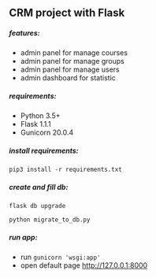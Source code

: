 ## CRM project with Flask

##### features:
 - admin panel for manage courses
 - admin panel for manage groups
 - admin panel for manage users
 - admin dashboard for statistic
 
##### requirements:
 - Python 3.5+
 - Flask 1.1.1
 - Gunicorn 20.0.4

##### install requirements:
`pip3 install -r requirements.txt`

##### create and fill db:
`flask db upgrade`

`python migrate_to_db.py`

##### run app:
 - run `gunicorn 'wsgi:app'`
 - open default page http://127.0.0.1:8000
